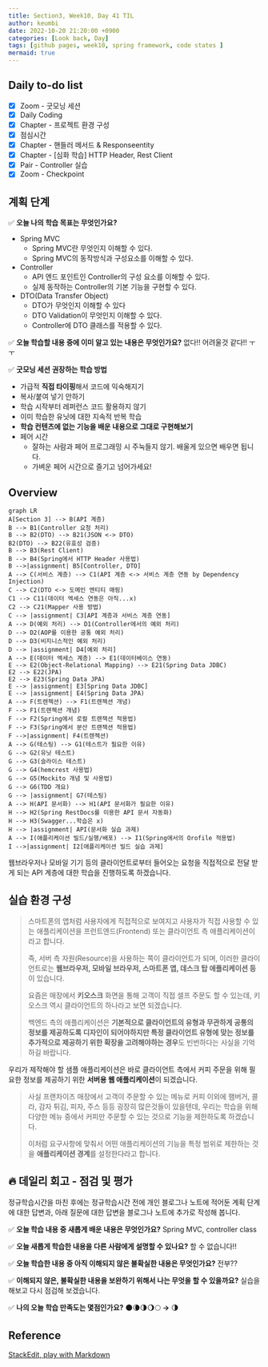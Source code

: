 ```yaml
---
title: Section3, Week10, Day 41 TIL
author: keumbi
date: 2022-10-20 21:20:00 +0900
categories: [Look back, Day]
tags: [github pages, week10, spring framework, code states ]
mermaid: true
---
```



## Daily to-do list

- [x]  Zoom - 굿모닝 세션
- [x]  Daily Coding
- [x]  Chapter - 프로젝트 환경 구성
- [x]  점심시간
- [x]  Chapter - 핸들러 메서드 & Responseentity
- [x]  Chapter - [심화 학습] HTTP Header, Rest Client
- [x]  Pair - Controller 실습
- [x]  Zoom - Checkpoint

## 계획 단계

✅ **오늘 나의 학습 목표는 무엇인가요?**
- Spring MVC
  - Spring MVC란 무엇인지 이해할 수 있다.
  - Spring MVC의 동작방식과 구성요소를 이해할 수 있다.
- Controller
  - API 엔드 포인트인 Controller의 구성 요소를 이해할 수 있다.
  - 실제 동작하는 Controller의 기본 기능을 구현할 수 있다.
- DTO(Data Transfer Object)
  - DTO가 무엇인지 이해할 수 있다
  - DTO Validation이 무엇인지 이해할 수 있다.
  - Controller에 DTO 클래스를 적용할 수 있다.

✅ **오늘 학습할 내용 중에 이미 알고 있는 내용은 무엇인가요?** 없다!! 어려울것 같다!! ㅜㅜ

✅ **굿모닝 세션**
**권장하는 학습 방법**
* 가급적 **직접 타이핑**해서 코드에 익숙해지기
* 복사/붙여 넣기 안하기
* 학습 시작부터 레퍼런스 코드 활용하지 않기
* 이미 학습한 유닛에 대한 지속적 반복 학습
* **학습 컨텐츠에 없는 기능을 배운 내용으로 그대로 구현해보기**
* 페어 시간
  * 잘하는 사람과 페어 프로그래밍 시 주눅들지 않기. 배울게 있으면 배우면 됩니다.
  * 가벼운 페어 시간으로 즐기고 넘어가세요!

## Overview
```mermaid
graph LR
A[Section 3] --> B(API 계층)
B --> B1(Controller 요청 처리)
B --> B2(DTO) --> B21(JSON <-> DTO)
B2(DTO) --> B22(유효성 검증)
B --> B3(Rest Client)
B --> B4(Spring에서 HTTP Header 사용법)
B -->|assignment| B5[Controller, DTO]
A --> C(서비스 계층) --> C1(API 계층 <-> 서비스 계층 연동 by Dependency Injection)
C --> C2(DTO <-> 도메인 엔티티 매핑)
C1 --> C11(데이터 엑세스 연동은 아직...x)
C2 --> C21(Mapper 사용 방법)
C --> |assignment| C3[API 계층과 서비스 계층 연동]
A --> D(예외 처리) --> D1(Controller에서의 예외 처리)
D --> D2(AOP를 이용한 공통 예외 처리)
D --> D3(비지니스적인 예외 처리)
D --> |assignment| D4[예외 처리]
A --> E(데이터 엑세스 계층) --> E1(데이터베이스 연동)
E --> E2(Object-Relational Mapping) --> E21(Spring Data JDBC)
E2 --> E22(JPA)
E2 --> E23(Spring Data JPA)
E --> |assignment| E3[Spring Data JDBC]
E --> |assignment| E4(Spring Data JPA)
A --> F(트렌젝션) --> F1(트렌젝션 개념)
F --> F1(트렌젝션 개념)
F --> F2(Spring에서 로컬 트랜잭션 적용법)
F --> F3(Spring에서 분산 트랜잭션 적용법)
F -->|assignment| F4(트렌젝션)
A --> G(테스팅) --> G1(테스트가 필요한 이유)
G --> G2(유닛 테스트)
G --> G3(슬라이스 테스트)
G --> G4(hemcrest 사용법)
G --> G5(Mockito 개념 및 사용법)
G --> G6(TDD 개요)
G --> |assignment| G7(테스팅)
A --> H(API 문서화) --> H1(API 문서화가 필요한 이유)
H --> H2(Spring RestDocs를 이용한 API 문서 자동화)
H --> H3(Swagger...학습은 x)
H --> |assignment| API(문서화 실습 과제)
A --> I(애플리케이션 빌드/실행/배포) --> I1(Spring에서의 Orofile 적용법)
I -->|assignment| I2[애플리케이션 빌드 실습 과제]
```

웹브라우저나 모바일 기기 등의 클라이언트로부터 들어오는 요청을 직접적으로 전달 받게 되는 API 계층에 대한 학습을 진행하도록 하겠습니다.


## 실습 환경 구성
> 스마트폰의 앱처럼 사용자에게 직접적으로 보여지고 사용자가 직접 사용할 수 있는 애플리케이션을 프런트엔드(Frontend) 또는 클라이언트 측 애플리케이션이라고 합니다.
>
>
> 즉, 서버 측 자원(Resource)을 사용하는 쪽이 클라이언트가 되며, 이러한 클라이언트로는 **웹브라우저, 모바일 브라우저, 스마트폰 앱, 데스크 탑 애플리케이션 등**이 있습니다.
>
> 요즘은 매장에서 **키오스크** 화면을 통해 고객이 직접 셀프 주문도 할 수 있는데, 키오스크 역시 클라이언트의 하나라고 보면 되겠습니다.
>
> 백엔드 측의 애플리케이션은 **기본적으로 클라이언트의 유형과 무관하게 공통의 정보를 제공하도록 디자인이 되어야하지만 특정 클라이언트 유형에 맞는 정보를 추가적으로 제공하기 위한 확장을 고려해야하는 경우**도 빈번하다는 사실을 기억하길 바랍니다.
>

우리가 제작해야 할 샘플 애플리케이션은 바로 클라이언트 측에서 커피 주문을 위해 필요한 정보를 제공하기 위한 **서버용 웹 애플리케이션**이 되겠습니다.

> 사실 프랜차이즈 매장에서 고객이 주문할 수 있는 메뉴로 커피 이외에 햄버거, 콜라, 감자 튀김, 피자, 주스 등등 굉장히 많은것들이 있을텐데, 우리는 학습을 위해 다양한 메뉴 중에서 커피만 주문할 수 있는 것으로 기능을 제한하도록 하겠습니다.
>
>
> 이처럼 요구사항에 맞춰서 어떤 애플리케이션의 기능을 특정 범위로 제한하는 것을 **애플리케이션 경계**를 설정한다라고 합니다.
>



## 🔥 데일리 회고 - 점검 및 평가

정규학습시간을 마친 후에는 정규학습시간 전에 개인 블로그나 노트에 적어둔 계획 단계에 대한 답변과, 아래 질문에 대한 답변을 블로그나 노트에 추가로 작성해 봅니다.

  ✅ **오늘 학습 내용 중 새롭게 배운 내용은 무엇인가요?** Spring MVC, controller class

  ✅ **오늘 새롭게 학습한 내용을 다른 사람에게 설명할 수 있나요?** 할 수 없습니다!!

  ✅ **오늘 학습한 내용 중 아직 이해되지 않은 불확실한 내용은 무엇인가요?** 전부??

  ✅ **이해되지 않은, 불확실한 내용을 보완하기 위해서 나는 무엇을 할 수 있을까요?** 실습을 해보고 다시 점검해 보겠습니다.

  ✅ **나의 오늘 학습 만족도는 몇점인가요?** 🌑🌘🌗🌖🌕  **→**  🌗


## Reference
[StackEdit, play with Markdown](https://stackedit.io/app#)

